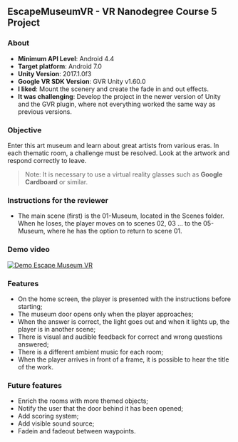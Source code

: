 EscapeMuseumVR - VR Nanodegree Course 5 Project
-------------------------------------------------------------------------------

### About
* **Minimum API Level**: Android 4.4
* **Target platform**: Android 7.0
* **Unity Version**: 2017.1.0f3
* **Google VR SDK Version**: GVR Unity v1.60.0
* **I liked**: Mount the scenery and create the fade in and out effects.
* **It was challenging**: Develop the project in the newer version of Unity and the GVR plugin, where not everything worked the same way as previous versions.

### Objective
Enter this art museum and learn about great artists from various eras. In each thematic room, a challenge must be resolved. Look at the artwork and respond correctly to leave.
> Note: It is necessary to use a virtual reality glasses such as **Google Cardboard** or similar.

### Instructions for the reviewer
* The main scene (first) is the 01-Museum, located in the Scenes folder. When he loses, the player moves on to scenes 02, 03 ... to the 05-Museum, where he has the option to return to scene 01.

### Demo video
[![Demo Escape Museum VR](https://raw.githubusercontent.com/ErickSimoes/email-icon/master/gifs/escape-museum-vr.gif)](https://youtu.be/PzS2okTQw6w)

### Features
* On the home screen, the player is presented with the instructions before starting;
* The museum door opens only when the player approaches;
* When the answer is correct, the light goes out and when it lights up, the player is in another scene;
* There is visual and audible feedback for correct and wrong questions answered;
* There is a different ambient music for each room;
* When the player arrives in front of a frame, it is possible to hear the title of the work.

### Future features
* Enrich the rooms with more themed objects;
* Notify the user that the door behind it has been opened;
* Add scoring system;
* Add visible sound source;
* Fadein and fadeout between waypoints.
